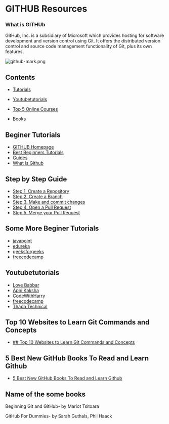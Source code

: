 # GITHUB Resources
### What is GITHUb
GitHub, Inc. is a subsidiary of Microsoft which provides hosting for software development and version control using Git. It offers the distributed version control and source code management functionality of Git, plus its own features.

<img src="https://github.com/Ayush7614/web-development-Resource/blob/main/GITHUB/github-mark.png" alt="github-mark.png" /></a>


## Contents

- [Tutorials](#beginer-tutorials)<br/> 

- [ Youtubetutorials](#beginer-tutorials)<br/> 

- [Top 5 Online Courses](#beginer-tutorials)<br/> 

- [Books](#beginer-tutorials)<br/> 

## Beginer Tutorials

- [GITHUB Homepage ](https://github.com/)
- [Best Beginners Tutorials ](https://www.tutorialspoint.com/git/index.htm)
- [Guides ](https://guides.github.com/activities/hello-world/#what)
- [What is Github ](https://guides.github.com/activities/hello-world/#what)

## Step by Step Guide

- [Step 1. Create a Repository ](https://guides.github.com/activities/hello-world/#repository)
- [Step 2. Create a Branch](https://guides.github.com/activities/hello-world/#branch)
- [Step 3. Make and commit changes](https://guides.github.com/activities/hello-world/#commit)
- [Step 4. Open a Pull Request](https://guides.github.com/activities/hello-world/#pr)
- [Step 5. Merge your Pull Request](https://guides.github.com/activities/hello-world/#merge)

## Some More Beginer Tutorials
- [javapoint](https://www.javatpoint.com/github)
- [edureka](https://www.edureka.co/blog/how-to-use-github/)
- [geeksforgeeks](https://www.geeksforgeeks.org/ultimate-guide-git-github/)
- [freecodecamp](https://www.freecodecamp.org/news/git-and-github-crash-course/)

## Youtubetutorials
-  [Love Babbar](https://www.youtube.com/watch?v=uj4fy4kpaOA) 
-  [Apni Kaksha](https://www.youtube.com/watch?v=iR5WIknxdkY) 
-  [CodeWithHarry](https://www.youtube.com/playlist?list=PLu0W_9lII9agwhy658ZPA0MTStKUJTWPi) 
-  [freecodecamp](https://www.youtube.com/watch?v=RGOj5yH7evk) 
-  [Thapa Technical](https://www.youtube.com/watch?v=v4TMaD9v5kM) 

## Top 10 Websites to Learn Git Commands and Concepts 
-  [## Top 10 Websites to Learn Git Commands and Concepts](https://javarevisited.blogspot.com/2019/05/10-free-websites-to-learn-git-online.html#axzz6g72tZEet) 

## 5 Best New GitHub Books To Read and Learn Github
-  [5 Best New GitHub Books To Read and Learn Github ](https://bookauthority.org/books/new-github-books)

## Name of the some books
Beginning Git and GitHub- by Mariot Tsitoara

GitHub For Dummies- by Sarah Guthals, Phil Haack

